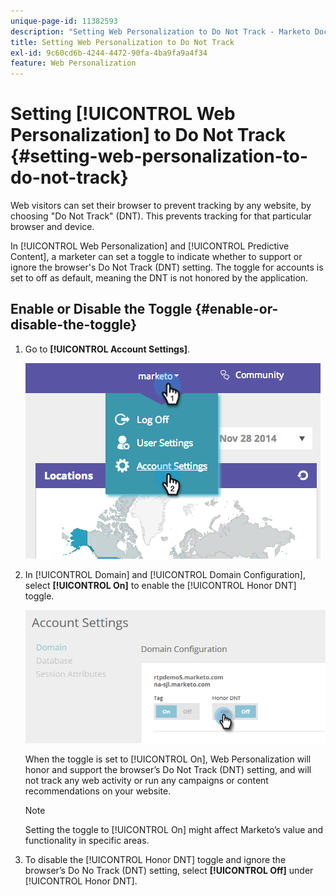 ```yaml
---
unique-page-id: 11382593
description: "Setting Web Personalization to Do Not Track - Marketo Docs - Product Documentation"
title: Setting Web Personalization to Do Not Track
exl-id: 9c60cd6b-4244-4472-90fa-4ba9fa9a4f34
feature: Web Personalization
---
```

# Setting [!UICONTROL Web Personalization] to Do Not Track {#setting-web-personalization-to-do-not-track}

Web visitors can set their browser to prevent tracking by any website, by choosing "Do Not Track" (DNT). This prevents tracking for that particular browser and device.

In [!UICONTROL Web Personalization] and [!UICONTROL Predictive Content], a marketer can set a toggle to indicate whether to support or ignore the browser's Do Not Track (DNT) setting. The toggle for accounts is set to off as default, meaning the DNT is not honored by the application.

## Enable or Disable the Toggle {#enable-or-disable-the-toggle}

1. Go to **[!UICONTROL Account Settings]**.

   ![](assets/image2014-12-1-23-3a3-3a12.png)

1. In [!UICONTROL Domain] and [!UICONTROL Domain Configuration], select **[!UICONTROL On]** to enable the [!UICONTROL Honor DNT] toggle.

   ![](assets/two-1.png)

   When the toggle is set to [!UICONTROL On], Web Personalization will honor and support the browser’s Do Not Track (DNT) setting, and will not track any web activity or run any campaigns or content recommendations on your website.

   >[!NOTE]
   >
   >Setting the toggle to [!UICONTROL On] might affect Marketo’s value and functionality in specific areas.

1. To disable the [!UICONTROL Honor DNT] toggle and ignore the browser’s Do No Track (DNT) setting, select **[!UICONTROL Off]** under [!UICONTROL Honor DNT].
